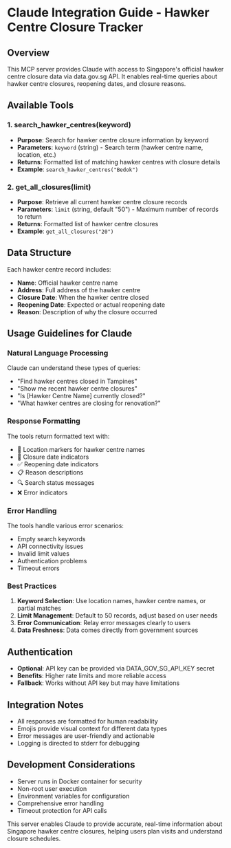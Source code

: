 # Claude Integration Guide - Hawker Centre Closure Tracker

## Overview

This MCP server provides Claude with access to Singapore's official hawker centre closure data via data.gov.sg API. It enables real-time queries about hawker centre closures, reopening dates, and closure reasons.

## Available Tools

### 1. search_hawker_centres(keyword)
- **Purpose**: Search for hawker centre closure information by keyword
- **Parameters**: `keyword` (string) - Search term (hawker centre name, location, etc.)
- **Returns**: Formatted list of matching hawker centres with closure details
- **Example**: `search_hawker_centres("Bedok")`

### 2. get_all_closures(limit)
- **Purpose**: Retrieve all current hawker centre closure records
- **Parameters**: `limit` (string, default "50") - Maximum number of records to return
- **Returns**: Formatted list of hawker centre closures
- **Example**: `get_all_closures("20")`

## Data Structure

Each hawker centre record includes:
- **Name**: Official hawker centre name
- **Address**: Full address of the hawker centre
- **Closure Date**: When the hawker centre closed
- **Reopening Date**: Expected or actual reopening date
- **Reason**: Description of why the closure occurred

## Usage Guidelines for Claude

### Natural Language Processing
Claude can understand these types of queries:
- "Find hawker centres closed in Tampines"
- "Show me recent hawker centre closures"
- "Is [Hawker Centre Name] currently closed?"
- "What hawker centres are closing for renovation?"

### Response Formatting
The tools return formatted text with:
- 📍 Location markers for hawker centre names
- 🚫 Closure date indicators
- ✅ Reopening date indicators
- 📋 Reason descriptions
- 🔍 Search status messages
- ❌ Error indicators

### Error Handling
The tools handle various error scenarios:
- Empty search keywords
- API connectivity issues
- Invalid limit values
- Authentication problems
- Timeout errors

### Best Practices

1. **Keyword Selection**: Use location names, hawker centre names, or partial matches
2. **Limit Management**: Default to 50 records, adjust based on user needs
3. **Error Communication**: Relay error messages clearly to users
4. **Data Freshness**: Data comes directly from government sources

## Authentication

- **Optional**: API key can be provided via DATA_GOV_SG_API_KEY secret
- **Benefits**: Higher rate limits and more reliable access
- **Fallback**: Works without API key but may have limitations

## Integration Notes

- All responses are formatted for human readability
- Emojis provide visual context for different data types
- Error messages are user-friendly and actionable
- Logging is directed to stderr for debugging

## Development Considerations

- Server runs in Docker container for security
- Non-root user execution
- Environment variables for configuration
- Comprehensive error handling
- Timeout protection for API calls

This server enables Claude to provide accurate, real-time information about Singapore hawker centre closures, helping users plan visits and understand closure schedules.